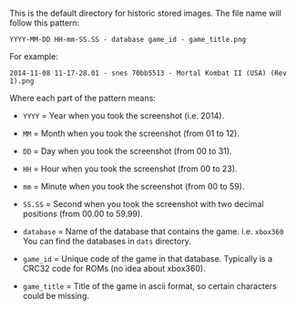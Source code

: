 This is the default directory for historic stored images. The file name will follow this pattern:

    YYYY-MM-DD HH-mm-SS.SS - database game_id - game_title.png

For example:

    2014-11-08 11-17-28.01 - snes 70bb5513 - Mortal Kombat II (USA) (Rev 1).png

Where each part of the pattern means:

* `YYYY` = Year when you took the screenshot (i.e. 2014).
* `MM` = Month when you took the screenshot (from 01 to 12).
* `DD` = Day when you took the screenshot (from 00 to 31).
* `HH` = Hour when you took the screenshot (from 00 to 23).
* `mm` = Minute when you took the screenshot (from 00 to 59).
* `SS.SS` = Second when you took the screenshot with two decimal positions (from 00.00 to 59.99).

* `database` = Name of the database that contains the game. i.e. `xbox360` You can find the databases in `dats`
directory.
* `game_id` = Unique code of the game in that database. Typically is a CRC32 code for ROMs (no idea about xbox360).
* `game_title` = Title of the game in ascii format, so certain characters could be missing.